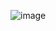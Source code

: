 ![image](https://user-images.githubusercontent.com/108674818/224437301-57f7ed7c-38e6-429a-be5d-65d85e4251c5.png)
